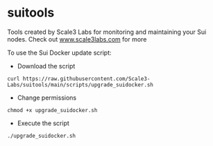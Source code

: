 # suitools

Tools created by Scale3 Labs for monitoring and maintaining your Sui nodes. 
Check out www.scale3labs.com for more

To use the Sui Docker update script:

- Download the script

```script
curl https://raw.githubusercontent.com/Scale3-Labs/suitools/main/scripts/upgrade_suidocker.sh 
```

- Change permissions
```
chmod +x upgrade_suidocker.sh
```
- Execute the script
```
./upgrade_suidocker.sh
```
